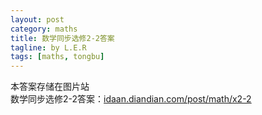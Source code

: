 ```yaml
---
layout: post
category: maths
title: 数学同步选修2-2答案
tagline: by L.E.R
tags: [maths, tongbu]
---
```

本答案存储在图片站  
数学同步选修2-2答案：[idaan.diandian.com/post/math/x2-2](http://idaan.diandian.com/post/math/x2-2)
